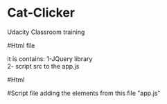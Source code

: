 # Cat-Clicker
Udacity Classroom training 

#Html file 

it is contains:
1-JQuery library  
2- script src to the app.js

#Html

#Script file 
adding the elements from this file "app.js"
